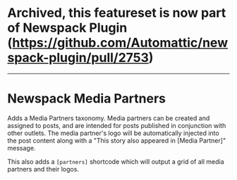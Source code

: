 # Archived, this featureset is now part of Newspack Plugin (https://github.com/Automattic/newspack-plugin/pull/2753)

---

# Newspack Media Partners

Adds a Media Partners taxonomy. Media partners can be created and assigned to posts, and are intended for posts published in conjunction with other outlets. The media partner's logo will be automatically injected into the post content along with a "This story also appeared in [Media Partner]" message. 

This also adds a `[partners]` shortcode which will output a grid of all media partners and their logos.
